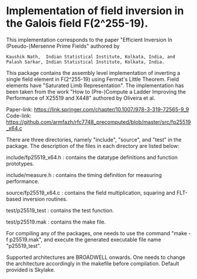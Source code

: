 # Implementation of field inversion in the Galois field F(2^255-19).

This implementation corresponds to the paper "Efficient Inversion In (Pseudo-)Mersenne Prime Fields" 
authored by

    Kaushik Nath,  Indian Statistical Institute, Kolkata, India, and   
    Palash Sarkar, Indian Statistical Institute, Kolkata, India.

This package contains the assembly level implementation of inverting a single field element in F(2^255-19) 
using Fermat's Little Theorem. Field elements have "Saturated Limb Representation". The implementation has 
been taken from the work "How to (Pre-)Compute a Ladder Improving the Performance of X25519 and X448" 
authored by Oliveira et al.

Paper-link: https://link.springer.com/chapter/10.1007/978-3-319-72565-9_9
Code-link: https://github.com/armfazh/rfc7748_precomputed/blob/master/src/fp25519_x64.c

There are three directories, namely "include", "source", and "test" in the package. The description of the 
files in each directory are listed below:

include/fp25519_x64.h  	:  contains the datatype definitions and function prototypes.

include/measure.h   	:  contains the timing definition for measuring performance.

source/fp25519_x64.c	:  contains the field multiplication, squaring and FLT-based inversion routines.

test/p25519_test	:  contains the test function.

test/p25519.mak		:  contains the make file.
    
For compiling any of the packages, one needs to use the command "make -f p25519.mak", and execute the generated 
executable file name "p25519_test".

Supported architectures are BROADWELL onwards. 
One needs to change the architecture accordingly in the makefile before compilation. Default provided is Skylake.
